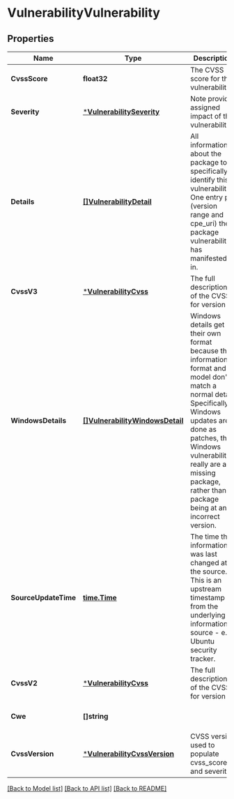 # VulnerabilityVulnerability

## Properties
Name | Type | Description | Notes
------------ | ------------- | ------------- | -------------
**CvssScore** | **float32** | The CVSS score for this vulnerability. | [optional] [default to null]
**Severity** | [***VulnerabilitySeverity**](vulnerabilitySeverity.md) | Note provider assigned impact of the vulnerability. | [optional] [default to null]
**Details** | [**[]VulnerabilityDetail**](VulnerabilityDetail.md) | All information about the package to specifically identify this vulnerability. One entry per (version range and cpe_uri) the package vulnerability has manifested in. | [optional] [default to null]
**CvssV3** | [***VulnerabilityCvss**](vulnerabilityCVSS.md) | The full description of the CVSS for version 3. | [optional] [default to null]
**WindowsDetails** | [**[]VulnerabilityWindowsDetail**](VulnerabilityWindowsDetail.md) | Windows details get their own format because the information format and model don&#39;t match a normal detail. Specifically Windows updates are done as patches, thus Windows vulnerabilities really are a missing package, rather than a package being at an incorrect version. | [optional] [default to null]
**SourceUpdateTime** | [**time.Time**](time.Time.md) | The time this information was last changed at the source. This is an upstream timestamp from the underlying information source - e.g. Ubuntu security tracker. | [optional] [default to null]
**CvssV2** | [***VulnerabilityCvss**](vulnerabilityCVSS.md) | The full description of the CVSS for version 2. | [optional] [default to null]
**Cwe** | **[]string** |  | [optional] [default to null]
**CvssVersion** | [***VulnerabilityCvssVersion**](vulnerabilityCVSSVersion.md) | CVSS version used to populate cvss_score and severity. | [optional] [default to null]

[[Back to Model list]](../README.md#documentation-for-models) [[Back to API list]](../README.md#documentation-for-api-endpoints) [[Back to README]](../README.md)


